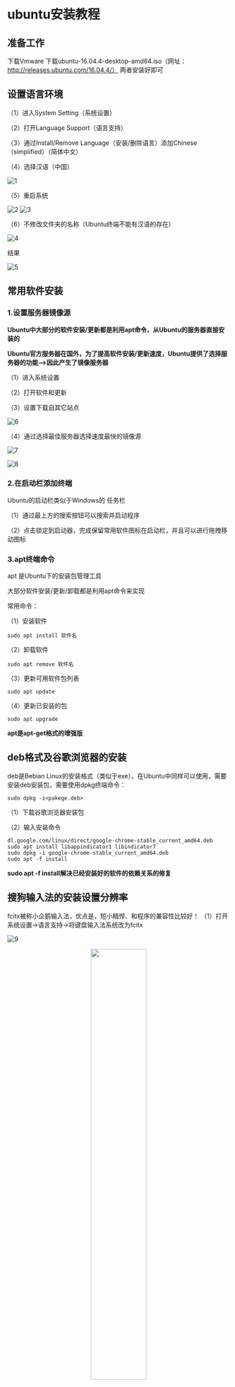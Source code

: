 # ubuntu安装教程

## 准备工作
下载Vmware
下载ubuntu-16.04.4-desktop-amd64.iso（网址：http://releases.ubuntu.com/16.04.4/）
两者安装好即可

## 设置语言环境

（1）进入System Setting（系统设置）

（2）打开Language Support（语言支持）

（3）通过Install/Remove Language（安装/删除语言）添加Chinese（simplified）（简体中文）

（4）选择汉语（中国）

![1](https://github.com/Renwoxin/Python/blob/master/image/1.png)

（5）重启系统

![2](https://github.com/Renwoxin/Python/blob/master/image/2.png)
![3](https://github.com/Renwoxin/Python/blob/master/image/3.png)

（6）不修改文件夹的名称（Ubuntu终端不能有汉语的存在）

![4](https://github.com/Renwoxin/Python/blob/master/image/4.png)

结果

![5](https://github.com/Renwoxin/Python/blob/master/image/5.png)

## 常用软件安装

### 1.设置服务器镜像源

**Ubuntu中大部分的软件安装/更新都是利用apt命令，从Ubuntu的服务器直接安装的**

**Ubuntu官方服务器在国外，为了提高软件安装/更新速度，Ubuntu提供了选择服务器的功能——>因此产生了镜像服务器**

（1）进入系统设置

（2）打开软件和更新

（3）设置下载自其它站点

![6](https://github.com/Renwoxin/Python/blob/master/image/6.png)

（4）通过选择最佳服务器选择速度最快的镜像源

![7](https://github.com/Renwoxin/Python/blob/master/image/7.png)

![8](https://github.com/Renwoxin/Python/blob/master/image/8.png)

### 2.在启动栏添加终端

Ubuntu的启动栏类似于Windows的 任务栏

（1）通过最上方的搜索按钮可以搜索并启动程序

（2）点击锁定到启动器，完成保留常用软件图标在启动栏，并且可以进行拖拽移动图标

### 3.apt终端命令

apt 是Ubuntu下的安装包管理工具

大部分软件安装/更新/卸载都是利用apt命令来实现

常用命令：

（1）安装软件

	sudo apt install 软件名

（2）卸载软件

	sudo apt remove 软件名

（3）更新可用软件包列表

	sudo apt update

（4）更新已安装的包

	sudo apt upgrade

**apt是apt-get格式的增强版**
## deb格式及谷歌浏览器的安装
deb是Bebian Linux的安装格式（类似于exe），在Ubuntu中同样可以使用，需要安装deb安装包，需要使用dpkg终端命令：

	sudo dpkg -i<pakege.deb>

（1）下载谷歌浏览器安装包

（2）输入安装命令

	dl.google.com/linux/direct/google-chrome-stable_current_amd64.deb
	sudo apt install libappindicator1 libindicator7
	sudo dpkg -i google-chrome-stable_current_amd64.deb
	sudo apt -f install
**sudo apt -f install解决已经安装好的软件的依赖关系的修复**
## 搜狗输入法的安装设置分辨率

fcitx被称小企鹅输入法，优点是，短小精悍、和程序的兼容性比较好！
（1）打开系统设置->语言支持->将键盘输入法系统改为fcitx

![9](/home/heigou/Desktop/Python/image/9.png)

<p align="center"><img src="https://raw.githubusercontent.com/home/heigou/Desktop/Python/image/9.png" width="50%"></p>

（2）下载搜狗输入法安装包 [网址]（http://pinyin.sogou.com/linux）

（3）输入安装命令：

	sudo dpkg -i sogoupinyin_2.2.0.0108_amd64.deb

![10](/home/heigou/Desktop/Python/image/10.png)

（4）安装完成之后会有报错情况，此时需要使用命令：

	sodu apt -f install
![11](/home/heigou/Desktop/Python/image/11.png)

**解决问题**
